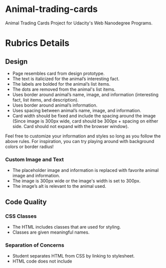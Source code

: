 # Animal-trading-cards
Animal Trading Cards Project for Udacity's Web Nanodegree Programs.

# Rubrics Details

## Design

- Page resembles card from design prototype.
- The text is italicized for the animal’s interesting fact.
- The labels are bolded for the animal’s list items.
- The dots are removed from the animal's list items.
- Uses border around animal’s name, image, and information (interesting fact, list items, and description).
- Uses border around animal’s information.
- Uses spacing between animal’s name, image, and information.
- Card width should be fixed and include the spacing around the image (Since image is 300px wide, card should be 300px + spacing on either side. Card should not expand with the browser window).

Feel free to customize your information and styles so long as you follow the above rules. For inspiration, you can try playing around with background colors or border radius!

### Custom Image and Text
- The placeholder image and information is replaced with favorite animal image and information.
- The image is 300px wide or the image's width is set to 300px.
- The image’s alt is relevant to the animal used.

## Code Quality

### CSS Classes 

- The HTML includes classes that are used for styling.
- Classes are given meaningful names.

### Separation of Concerns

- Student separates HTML from CSS by linking to stylesheet.
- HTML code does not include <style> elements or style attributes in the body.

### Code Quality

- Code is ready for review, meaning new lines and indentation are used for easy readability.

# Final Screensshot

![Final Screenshot](https://github.com/sdkdeepa/Animal-trading-card/blob/main/screenshot/final-screenshot.png)